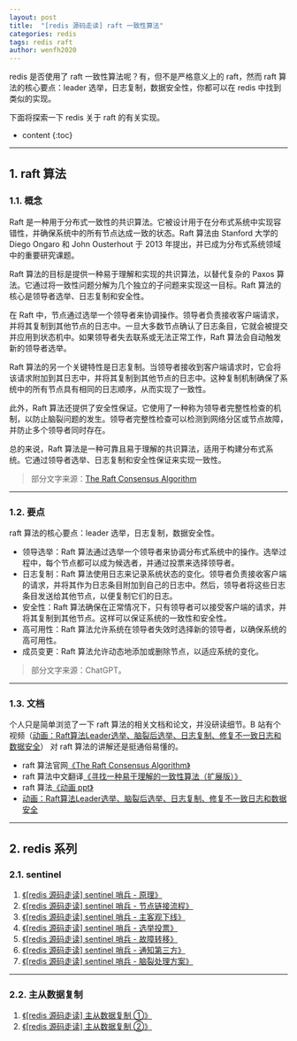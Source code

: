 ```yaml
---
layout: post
title:  "[redis 源码走读] raft 一致性算法"
categories: redis
tags: redis raft 
author: wenfh2020
---
```


redis 是否使用了 raft 一致性算法呢？有，但不是严格意义上的 raft，然而 raft 算法的核心要点：leader 选举，日志复制，数据安全性，你都可以在 redis 中找到类似的实现。

下面将探索一下 redis 关于 raft 的有关实现。




* content
{:toc}

---

## 1. raft 算法

### 1.1. 概念

Raft 是一种用于分布式一致性的共识算法。它被设计用于在分布式系统中实现容错性，并确保系统中的所有节点达成一致的状态。Raft 算法由 Stanford 大学的 Diego Ongaro 和 John Ousterhout 于 2013 年提出，并已成为分布式系统领域中的重要研究课题。

Raft 算法的目标是提供一种易于理解和实现的共识算法，以替代复杂的 Paxos 算法。它通过将一致性问题分解为几个独立的子问题来实现这一目标。Raft 算法的核心是领导者选举、日志复制和安全性。

在 Raft 中，节点通过选举一个领导者来协调操作。领导者负责接收客户端请求，并将其复制到其他节点的日志中。一旦大多数节点确认了日志条目，它就会被提交并应用到状态机中。如果领导者失去联系或无法正常工作，Raft 算法会自动触发新的领导者选举。

Raft 算法的另一个关键特性是日志复制。当领导者接收到客户端请求时，它会将该请求附加到其日志中，并将其复制到其他节点的日志中。这种复制机制确保了系统中的所有节点具有相同的日志顺序，从而实现了一致性。

此外，Raft 算法还提供了安全性保证。它使用了一种称为领导者完整性检查的机制，以防止脑裂问题的发生。领导者完整性检查可以检测到网络分区或节点故障，并防止多个领导者同时存在。

总的来说，Raft 算法是一种可靠且易于理解的共识算法，适用于构建分布式系统。它通过领导者选举、日志复制和安全性保证来实现一致性。

> 部分文字来源：[The Raft Consensus Algorithm](https://raft.github.io/)

---

### 1.2. 要点

raft 算法的核心要点：leader 选举，日志复制，数据安全性。

* 领导选举：Raft 算法通过选举一个领导者来协调分布式系统中的操作。选举过程中，每个节点都可以成为候选者，并通过投票来选择领导者。
* 日志复制：Raft 算法使用日志来记录系统状态的变化。领导者负责接收客户端的请求，并将其作为日志条目附加到自己的日志中。然后，领导者将这些日志条目发送给其他节点，以便复制它们的日志。
* 安全性：Raft 算法确保在正常情况下，只有领导者可以接受客户端的请求，并将其复制到其他节点。这样可以保证系统的一致性和安全性。
* 高可用性：Raft 算法允许系统在领导者失效时选择新的领导者，以确保系统的高可用性。
* 成员变更：Raft 算法允许动态地添加或删除节点，以适应系统的变化。

> 部分文字来源：ChatGPT。

---

### 1.3. 文档

个人只是简单浏览了一下 raft 算法的相关文档和论文，并没研读细节。B 站有个视频（[动画：Raft算法Leader选举、脑裂后选举、日志复制、修复不一致日志和数据安全](https://www.bilibili.com/video/BV1so4y1r7eM/?spm_id_from=333.880.my_history.page.click&vd_source=a2a56cf0a934465d3945d595a71e68dc)） 对 raft 算法的讲解还是挺通俗易懂的。

* raft 算法官网[《The Raft Consensus Algorithm》](https://raft.github.io/)
* raft 算法中文翻译[《寻找一种易于理解的一致性算法（扩展版）》](https://github.com/maemual/raft-zh_cn/blob/master/raft-zh_cn.md)
* raft 算法[《动画 ppt》](http://thesecretlivesofdata.com/raft/)
* [动画：Raft算法Leader选举、脑裂后选举、日志复制、修复不一致日志和数据安全](https://www.bilibili.com/video/BV1so4y1r7eM/?spm_id_from=333.880.my_history.page.click&vd_source=a2a56cf0a934465d3945d595a71e68dc)

---

## 2. redis 系列

### 2.1. sentinel
  
  1. [《[redis 源码走读] sentinel 哨兵 - 原理》](https://wenfh2020.com/2020/06/06/redis-sentinel/)
  2. [《[redis 源码走读] sentinel 哨兵 - 节点链接流程》](https://wenfh2020.com/2020/06/12/redis-sentinel-nodes-contact/)
  3. [《[redis 源码走读] sentinel 哨兵 - 主客观下线》](https://wenfh2020.com/2020/06/15/redis-sentinel-master-down/)
  4. [《[redis 源码走读] sentinel 哨兵 - 选举投票》](https://wenfh2020.com/2020/09/26/redis-sentinel-vote/)
  5. [《[redis 源码走读] sentinel 哨兵 - 故障转移》](https://wenfh2020.com/2020/09/27/redis-sentinel-failover/)
  6. [《[redis 源码走读] sentinel 哨兵 - 通知第三方》](https://wenfh2020.com/2020/10/09/redis-sentinel-script/)
  7. [《[redis 源码走读] sentinel 哨兵 - 脑裂处理方案》](https://wenfh2020.com/2019/12/27/redis-split-brain/)

---

### 2.2. 主从数据复制
  
  1. [《[redis 源码走读] 主从数据复制 ①》](https://wenfh2020.com/2020/05/17/redis-replication/)
  2. [《[redis 源码走读] 主从数据复制 ②》](https://wenfh2020.com/2020/05/31/redis-replication-next/)
